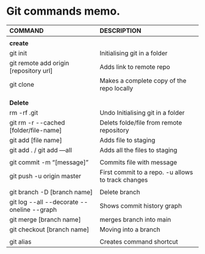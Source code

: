



# Git commands memo.

| COMMAND                                         | DESCRIPTION                                             |
| :---------------------------------------------- | :------------------------------------------------------ |
|                                                 |                                                         |
| **create**                                      |                                                         |
| git init                                        | Initialising git in a folder                            |
| git remote add origin [repository url]          | Adds link to remote repo                                |
| git clone                                       | Makes a complete copy of the repo locally               |
|                                                 |                                                         |
|                                                 |                                                         |
| **Delete**                                      |                                                         |      |                                                 |                                                         | 
| rm -rf .git                                     | Undo Initialising git in a folder                       |
| git rm -r --cached [folder/file-name]           | Delets folde/file from remote repository                |
| git add [file name]                             | Adds file to staging                                    |
| git add . / git add —all                        | Adds all the files to staging                           |
|                                                 |                                                         |
| git commit  -m “[message]”                      | Commits file with message                               |
| git  push -u origin master                      | First commit to a repo. -u allows to track changes      |
|                                                 |                                                         |
| git branch -D [branch name]                     | Delete branch                                           |
| git log --all --decorate --oneline --graph      | Shows commit history graph                              |
| git merge [branch name]                         | merges branch into main                                 |
| git checkout [branch name]                      | Moving into a branch                                    |
|                                                 |                                                         |
| git alias                                       | Creates command shortcut                                |